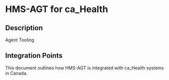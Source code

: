 # HMS-AGT for ca_Health

## Description

Agent Tooling

## Integration Points

This document outlines how HMS-AGT is integrated with ca_Health systems in Canada.
